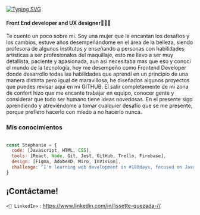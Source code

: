 [![Typing SVG](https://readme-typing-svg.demolab.com?font=Fira+Code&size=24&pause=1000&color=8CE4F7&width=435&lines=Hola+soy+Liss%F0%9F%91%8B%F0%9F%8F%BB)](https://git.io/typing-svg)
#### Front End developer and UX designer👩🏻‍💻
Te cuento un poco sobre mi.
Soy una mujer que le encantan los desafíos y los cambios, estuve años desempeñándome en el área de la belleza, siendo profesora de algunos institutos y enseñando a personas con habilidades artísticas a ser profesionales del maquillaje, esto me llevo a ser muy detallista, paciente y apasionada, aun así necesitaba mas que eso y conocí el mundo de la tecnología, hoy me desempeño como Frontend Developer donde desarrollo todas las habilidades que aprendí en un principio de una manera distinta pero igual de maravillosa, he diseñados algunos proyectos que puedes revisar aquí en mi GITHUB. El salir completamente de mi zona de confort hizo que me encante trabajar en equipo, conocer gente y considerar que todo ser humano tiene ideas novedosas. En el presente sigo aprendiendo y atreviéndome a tomar cualquier desafío que se me presente, porque prefiero hacerlo con miedo a no hacerlo nunca. 

### Mis conocimientos
```js

const Stephanie = {
  code: [Javascript, HTML, CSS],
  tools: [React, Node, Git, Jest, GitHub, Trello, Firebase],
  design: [Figma, AdobeXD, Miro, InVision],
  challenge: "I'm learning web development in #180days, focused on JavaScript and React"
}
```

## ¡Contáctame!
`<💼 LinkedIn>` : <https://www.linkedin.com/in/lissette-quezada-//>
